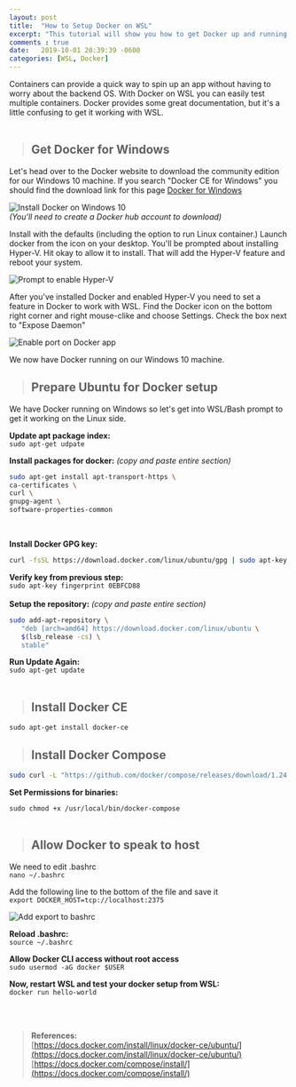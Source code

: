 ```yaml
---
layout: post
title:  "How to Setup Docker on WSL"
excerpt: "This tutorial will show you how to get Docker up and running on Windows 10 WSL"
comments : true
date:   2019-10-01 20:39:39 -0600
categories: [WSL, Docker]
---
```


 Containers can provide a quick way to spin up an app without having to worry about the backend OS. With Docker on WSL you can easily test multiple containers. Docker provides some great documentation, but it's a little confusing to get it working with WSL. 
<br/>
<br/>
> ## Get Docker for Windows ##  

Let's head over to the Docker website to download the community edition for our Windows 10 machine. If you search "Docker CE for Windows" you should find the download link for this page [Docker for Windows](https://hub.docker.com/editions/community/docker-ce-desktop-windows)  

![Install Docker on Windows 10]({{site.baseurl}}/assets/img/docker/docker-install-windows.png "Install Docker on Windows")  
*(You'll need to create a Docker hub account to download)*  


Install with the defaults (including the option to run Linux container.) Launch docker from the icon on your desktop. You'll be prompted about installing Hyper-V. Hit okay to allow it to install. That will add the Hyper-V feature and reboot your system.  

![Prompt to enable Hyper-V]({{site.baseurl}}/assets/img/docker/docker-install-hyperv.png "Allow Hyper-V feature to install")  

After you've installed Docker and enabled Hyper-V you need to set a feature in Docker to work with WSL. Find the Docker icon on the bottom right corner and right mouse-clike and choose Settings. Check the box next to "Expose Daemon" 

![Enable port on Docker app]({{site.baseurl}}/assets/img/docker/docker-install-switch.png "Enable ports on Docker app")  

We now have Docker running on our Windows 10 machine.    

>## Prepare Ubuntu for Docker setup ##  

We have Docker running on Windows so let's get into WSL/Bash prompt to get it working on the Linux side.  

__Update apt package index:__  
``` sudo apt-get udpate ```  

__Install packages for docker:__ *(copy and paste entire section)*    
```bash
sudo apt-get install apt-transport-https \  
ca-certificates \ 
curl \ 
gnupg-agent \ 
software-properties-common 
```  
<br/>

__Install Docker GPG key:__  
``` bash
curl -fsSL https://download.docker.com/linux/ubuntu/gpg | sudo apt-key add -
```  

__Verify key from previous step:__  
``` sudo apt-key fingerprint 0EBFCD88 ```  
<br/>
__Setup the repository:__ *(copy and paste entire section)*   
```bash
sudo add-apt-repository \
   "deb [arch=amd64] https://download.docker.com/linux/ubuntu \
   $(lsb_release -cs) \
   stable"
```  

__Run Update Again:__  
``` sudo apt-get update ```  
<br/>


>## Install Docker CE ##    

``` sudo apt-get install docker-ce ```  

>## Install Docker Compose ##    

```bash
sudo curl -L "https://github.com/docker/compose/releases/download/1.24.1/docker-compose-$(uname -s)-$(uname -m)" -o /usr/local/bin/docker-compose
```
__Set Permissions for binaries:__    

``` sudo chmod +x /usr/local/bin/docker-compose ```  
<br/>


>## Allow Docker to speak to host ##  

We need to edit .bashrc  
``` nano ~/.bashrc ```  

Add the following line to the bottom of the file and save it   
``` export DOCKER_HOST=tcp://localhost:2375 ```  

![Add export to bashrc]({{site.baseurl}}/assets/img/docker/docker-install-bashrc.png "Add export to bashrc")  

__Reload .bashrc:__  
``` source ~/.bashrc ```  

__Allow Docker CLI access without root access__  
``` sudo usermod -aG docker $USER ```  

__Now, restart WSL and test your docker setup from WSL:__  
``` docker run hello-world ```  

<br/>
<br/>


>__References:__  
[https://docs.docker.com/install/linux/docker-ce/ubuntu/](https://docs.docker.com/install/linux/docker-ce/ubuntu/)  
[https://docs.docker.com/compose/install/](https://docs.docker.com/compose/install/)  














 




























